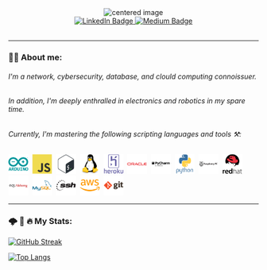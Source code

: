 <div id="header" align="center">
           <center>
           <img src="https://media.giphy.com/media/MDb3XyNxoa3Yy7BpPr/giphy.gif" alt="centered image" width="125"/>
           </center>
<div id="badges">

<a href=" www.linkedin.com/in/ernest-odhiambo-6475a2161">
<img src="https://img.shields.io/badge/LinkedIn-blue?style=for-the-badge&logo=linkedin&logoColor=white" alt="LinkedIn Badge"/>
</a>
<a href="https://medium.com/@protocolwhodis01">
<img src="https://img.shields.io/badge/Medium-black?style=for-the-badge&logo=medium&logoColor=white" alt="Medium Badge"/>
</a>

</div>

<img src="https://komarev.com/ghpvc/?username=ProtocolWhisperer01&style=flat-square&color=blue" alt=""/>

</div>

----

### 👨‍💻 About me:

###### I'm a network, cybersecurity, database, and clould computing connoissuer.

###### In addition, I'm deeply enthralled in electronics and robotics in my spare time.

###### Currently, I'm mastering the following scripting languages and tools ⚒️:

<div>
  <img src="https://github.com/devicons/devicon/blob/master/icons/arduino/arduino-original-wordmark.svg" title="Adruino" alt="Adruino" width="40" height="40"/>&nbsp;
  <img src="https://github.com/devicons/devicon/blob/master/icons/javascript/javascript-original.svg" title="Javascript" alt="Javascript" width="40" height="40"/>&nbsp;
  <img src="https://github.com/devicons/devicon/blob/master/icons/bash/bash-original.svg" title="Bash" alt="Bash" width="40" height="40"/>&nbsp;
  <img src="https://github.com/devicons/devicon/blob/master/icons/linux/linux-original.svg" title="Linux" alt="Linux" width="40" height="40"/>&nbsp;
  <img src="https://github.com/devicons/devicon/blob/master/icons/heroku/heroku-original-wordmark.svg" title="Heroku" alt="Heroku" width="40" height="40"/>&nbsp;
  <img src="https://github.com/devicons/devicon/blob/master/icons/oracle/oracle-original.svg" title="Oracle" alt="Oracle " width="40" height="40"/>&nbsp;
  <img src="https://github.com/devicons/devicon/blob/master/icons/pycharm/pycharm-original-wordmark.svg"  title="Pycharm" alt="Pycharm" width="40" height="40"/>&nbsp;
  <img src="https://github.com/devicons/devicon/blob/master/icons/python/python-original-wordmark.svg" title="Python" alt="Python" width="40" height="40"/>&nbsp;
  <img src="https://github.com/devicons/devicon/blob/master/icons/raspberrypi/raspberrypi-line-wordmark.svg" title="Pi" alt="Pi" width="40" height="40"/>&nbsp;
  <img src="https://github.com/devicons/devicon/blob/master/icons/redhat/redhat-original-wordmark.svg" title="Redhat" alt="Redhat" width="40" height="40"/>&nbsp;
  <img src="https://github.com/devicons/devicon/blob/master/icons/sqlalchemy/sqlalchemy-original-wordmark.svg" title="SQL"  alt="SQL" width="40" height="40"/>&nbsp;
  <img src="https://github.com/devicons/devicon/blob/master/icons/mysql/mysql-original-wordmark.svg" title="MySQL"  alt="MySQL" width="40" height="40"/>&nbsp;
  <img src="https://github.com/devicons/devicon/blob/master/icons/ssh/ssh-original-wordmark.svg" title="SSH" alt="SSH" width="40" height="40"/>&nbsp;
  <img src="https://github.com/devicons/devicon/blob/master/icons/amazonwebservices/amazonwebservices-plain-wordmark.svg" title="AWS" alt="AWS" width="40" height="40"/>&nbsp;
  <img src="https://github.com/devicons/devicon/blob/master/icons/git/git-original-wordmark.svg" title="Git" **alt="Git" width="40" height="40"/>
</div>

----

### 🌩️ 🌳 🔥 My Stats:

[![GitHub Streak](http://github-readme-streak-stats.herokuapp.com?user=ProtocolWhisperer01&theme=dark&background=000000)](https://git.io/streak-stats)


[![Top Langs](https://github-readme-stats.vercel.app/api/top-langs/?username=ProtocolWhisperer01&layout=compact&theme=vision-friendly-dark)](https://github.com/anuraghazra/github-readme-stats)

